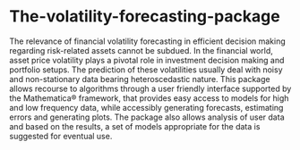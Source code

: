 # The-volatility-forecasting-package
The relevance of financial volatility forecasting in efficient decision making regarding risk-related assets cannot be subdued. In the financial world, asset price volatility plays a pivotal role in investment decision making and portfolio setups. The prediction of these volatilities usually deal with noisy and non-stationary data bearing heteroscedastic nature. This package allows recourse to algorithms through a user friendly interface supported by the Mathematica® framework, that provides easy access to models for high and low frequency data, while accessibly generating forecasts, estimating errors and generating plots. The package also allows analysis of user data and based on the results, a set of models appropriate for the data is suggested for eventual use.
